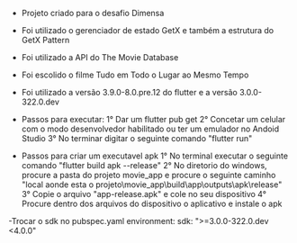 - Projeto criado para o desafio Dimensa
- Foi utilizado o gerenciador de estado GetX e também a estrutura do GetX Pattern
- Foi utilizado a API do The Movie Database
- Foi escolido o filme Tudo em Todo o Lugar ao Mesmo Tempo
- Foi utilizado a versão 3.9.0-8.0.pre.12 do flutter e a versão 3.0.0-322.0.dev

- Passos para executar:
1° Dar um flutter pub get 
2° Concetar um celular com o modo desenvolvedor habilitado ou ter um emulador no Andoid Studio
3° No terminar digitar o seguinte comando "flutter run"

- Passos para criar um executavel apk
1° No terminal executar o seguinte comando "flutter build apk --release"
2° No diretorio do windows, procure a pasta do projeto movie_app e procure o seguinte caminho "local aonde esta o projeto\movie_app\build\app\outputs\apk\release"
3° Copie o arquivo "app-release.apk" e cole no seu dispositivo
4° Procure dentro dos arquivos do dispositivo o aplicativo e instale o apk

-Trocar o sdk no pubspec.yaml
environment:
  sdk: ">=3.0.0-322.0.dev <4.0.0"
